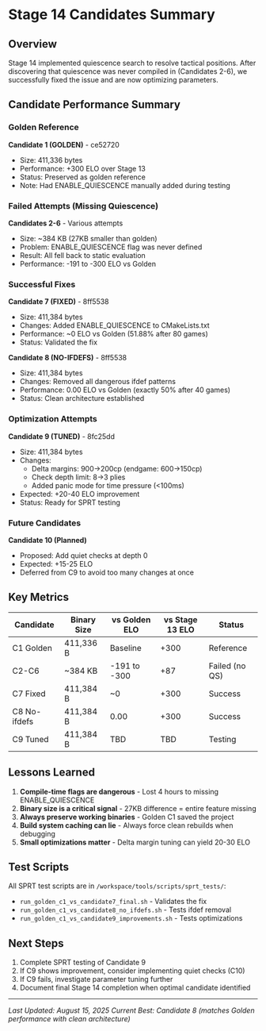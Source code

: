 # Stage 14 Candidates Summary

## Overview
Stage 14 implemented quiescence search to resolve tactical positions. After discovering that quiescence was never compiled in (Candidates 2-6), we successfully fixed the issue and are now optimizing parameters.

## Candidate Performance Summary

### Golden Reference
**Candidate 1 (GOLDEN)** - ce52720
- Size: 411,336 bytes
- Performance: +300 ELO over Stage 13
- Status: Preserved as golden reference
- Note: Had ENABLE_QUIESCENCE manually added during testing

### Failed Attempts (Missing Quiescence)
**Candidates 2-6** - Various attempts
- Size: ~384 KB (27KB smaller than golden)
- Problem: ENABLE_QUIESCENCE flag was never defined
- Result: All fell back to static evaluation
- Performance: -191 to -300 ELO vs Golden

### Successful Fixes
**Candidate 7 (FIXED)** - 8ff5538
- Size: 411,384 bytes
- Changes: Added ENABLE_QUIESCENCE to CMakeLists.txt
- Performance: ~0 ELO vs Golden (51.88% after 80 games)
- Status: Validated the fix

**Candidate 8 (NO-IFDEFS)** - 8ff5538
- Size: 411,384 bytes
- Changes: Removed all dangerous ifdef patterns
- Performance: 0.00 ELO vs Golden (exactly 50% after 40 games)
- Status: Clean architecture established

### Optimization Attempts
**Candidate 9 (TUNED)** - 8fc25dd
- Size: 411,384 bytes
- Changes:
  - Delta margins: 900→200cp (endgame: 600→150cp)
  - Check depth limit: 8→3 plies
  - Added panic mode for time pressure (<100ms)
- Expected: +20-40 ELO improvement
- Status: Ready for SPRT testing

### Future Candidates
**Candidate 10 (Planned)**
- Proposed: Add quiet checks at depth 0
- Expected: +15-25 ELO
- Deferred from C9 to avoid too many changes at once

## Key Metrics

| Candidate | Binary Size | vs Golden ELO | vs Stage 13 ELO | Status |
|-----------|------------|---------------|-----------------|---------|
| C1 Golden | 411,336 B | Baseline | +300 | Reference |
| C2-C6 | ~384 KB | -191 to -300 | +87 | Failed (no QS) |
| C7 Fixed | 411,384 B | ~0 | +300 | Success |
| C8 No-ifdefs | 411,384 B | 0.00 | +300 | Success |
| C9 Tuned | 411,384 B | TBD | TBD | Testing |

## Lessons Learned

1. **Compile-time flags are dangerous** - Lost 4 hours to missing ENABLE_QUIESCENCE
2. **Binary size is a critical signal** - 27KB difference = entire feature missing
3. **Always preserve working binaries** - Golden C1 saved the project
4. **Build system caching can lie** - Always force clean rebuilds when debugging
5. **Small optimizations matter** - Delta margin tuning can yield 20-30 ELO

## Test Scripts

All SPRT test scripts are in `/workspace/tools/scripts/sprt_tests/`:
- `run_golden_c1_vs_candidate7_final.sh` - Validates the fix
- `run_golden_c1_vs_candidate8_no_ifdefs.sh` - Tests ifdef removal
- `run_golden_c1_vs_candidate9_improvements.sh` - Tests optimizations

## Next Steps

1. Complete SPRT testing of Candidate 9
2. If C9 shows improvement, consider implementing quiet checks (C10)
3. If C9 fails, investigate parameter tuning further
4. Document final Stage 14 completion when optimal candidate identified

---
*Last Updated: August 15, 2025*
*Current Best: Candidate 8 (matches Golden performance with clean architecture)*